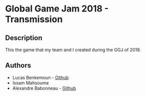 # Global Game Jam 2018 - Transmission

## Description
This the game that my team and I created during the GGJ of 2018.

## Authors
 - Lucas Benkemoun - [Github](https://github.com/LeBenki)
 - Issam Mahsoume
 - Alexandre Babonneau - [Github](https://github.com/FWolowitz)
